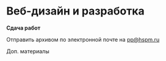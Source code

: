 # Веб-дизайн и разработка

**Сдача работ**

Отправить архивом по электронной почте на pp@hspm.ru


Доп. материалы
